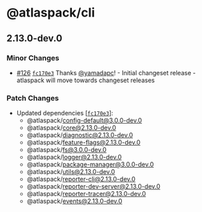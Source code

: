 # @atlaspack/cli

## 2.13.0-dev.0

### Minor Changes

- [#126](https://github.com/atlassian-labs/atlaspack/pull/126) [`fc170e3`](https://github.com/atlassian-labs/atlaspack/commit/fc170e325357a052844e077bb069bb9b949bd905) Thanks [@yamadapc](https://github.com/yamadapc)! - Initial changeset release - atlaspack will move towards changeset releases

### Patch Changes

- Updated dependencies [[`fc170e3`](https://github.com/atlassian-labs/atlaspack/commit/fc170e325357a052844e077bb069bb9b949bd905)]:
  - @atlaspack/config-default@3.0.0-dev.0
  - @atlaspack/core@2.13.0-dev.0
  - @atlaspack/diagnostic@2.13.0-dev.0
  - @atlaspack/feature-flags@2.13.0-dev.0
  - @atlaspack/fs@3.0.0-dev.0
  - @atlaspack/logger@2.13.0-dev.0
  - @atlaspack/package-manager@3.0.0-dev.0
  - @atlaspack/utils@2.13.0-dev.0
  - @atlaspack/reporter-cli@2.13.0-dev.0
  - @atlaspack/reporter-dev-server@2.13.0-dev.0
  - @atlaspack/reporter-tracer@2.13.0-dev.0
  - @atlaspack/events@2.13.0-dev.0
